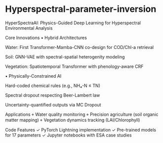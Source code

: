 # Hyperspectral-parameter-inversion
HyperSpectraAI: Physics-Guided Deep Learning for Hyperspectral Environmental Analysis

Core Innovations
• Hybrid Architectures

Water: First Transformer-Mamba-CNN co-design for COD/Chl-a retrieval

Soil: GNN-VAE with spectral-spatial heterogenity modeling

Vegetation: Spatiotemporal Transformer with phenology-aware CRF

• Physically-Constrained AI

Hard-coded chemical rules (e.g., NH₄-N ≤ TN)

Spectral dropout respecting Beer-Lambert law

Uncertainty-quantified outputs via MC Dropout

Applications
⌖ Water quality monitoring
⌖ Precision agriculture (soil organic matter mapping)
⌖ Vegetation dynamics tracking (LAI/Chlorophyll)

Code Features
✓ PyTorch Lightning implementation
✓ Pre-trained models for 17 parameters
✓ Jupyter notebooks with ESA case studies
